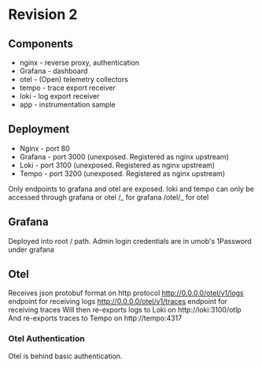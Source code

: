 # Revision 2

## Components

- nginx - reverse proxy, authentication
- Grafana - dashboard
- otel - (Open) telemetry collectors
- tempo - trace export receiver
- loki - log export receiver
- app - instrumentation sample

## Deployment

- Nginx - port 80
- Grafana - port 3000 (unexposed. Registered as nginx upstream)
- Loki - port 3100 (unexposed. Registered as nginx upstream)
- Tempo - port 3200 (unexposed. Registered as nginx upstream)

Only endpoints to grafana and otel are exposed. loki and tempo can only be accessed through grafana or otel
/_ for grafana
/otel/_ for otel

## Grafana

Deployed into root / path. Admin login credentials are in umob's 1Password under grafana

## Otel

Receives json protobuf format on http protocol
http://0.0.0.0/otel/v1/logs endpoint for receiving logs
http://0.0.0.0/otel/v1/traces endpoint for receiving traces
Will then re-exports logs to Loki on http://loki:3100/otlp
And re-exports traces to Tempo on http://tempo:4317

### Otel Authentication

Otel is behind basic authentication.

